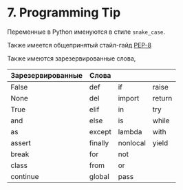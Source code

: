# 7. Programming Tip

Переменные в Python именуются в стиле `snake_case`.

Также имеется общепринятый стайл-гайд [PEP-8](https://www.python.org/dev/peps/pep-0008/)

Также имеются зарезервированные слова, 

| Зарезервированные   | Слова    |    |   |
|----------|----------|----------|--------|
| False    | def      | if       | raise  |
| None     | del      | import   | return |
| True     | elif     | in       | try    |
| and      | else     | is       | while  |
| as       | except   | lambda   | with   |
| assert   | finally  | nonlocal | yield  |
| break    | for      | not      |        |
| class    | from     | or       |        |
| continue | global   | pass     |        |
